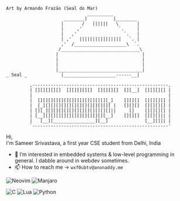```
Art by Armando Frazão (Seal do Mar)
                               __________
                      ________|          |________
                     |       /   ||||||   \       |
                     |     ,'              `.     |
                     |   ,'                  `.   |
                     | ,'   ||||||||||||||||   `. |
                     ,'  /____________________\  `.
                    /______________________________\
                   |                                |
                   |                                |
                   |                                |
                   |________________________________|
_ Seal _             |____________________------__|

         ,----------------------------------------------------,
         | [][][][][]  [][][][][]  [][][][]  [][__]  [][][][] |
         |                                                    |
         |  [][][][][][][][][][][][][][_]    [][][]  [][][][] |
         |  [_][][][][][][][][][][][][][ |   [][][]  [][][][] |
         | [][_][][][][][][][][][][][][]||     []    [][][][] |
         | [__][][][][][][][][][][][][__]    [][][]  [][][]|| |
         |   [__][________________][__]              [__][]|| |
         `----------------------------------------------------'
```
Hi,  
I'm Sameer Srivastava, a first year CSE student from Delhi, India

- 👀 I’m interested in embedded systems & low-level programming in general. I dabble around in webdev sometimes.
- 📫 How to reach me -> `wxf0ubtv@anonaddy.me`
  
![Neovim](https://img.shields.io/badge/NeoVim-%2357A143.svg?&style=for-the-badge&logo=neovim&logoColor=white)
![Manjaro](https://img.shields.io/badge/Manjaro-35BF5C?style=for-the-badge&logo=Manjaro&logoColor=white)  

![C](https://img.shields.io/badge/c-%2300599C.svg?style=for-the-badge&logo=c&logoColor=white)
![Lua](https://img.shields.io/badge/lua-%232C2D72.svg?style=for-the-badge&logo=lua&logoColor=white)
![Python](https://img.shields.io/badge/python-3670A0?style=for-the-badge&logo=python&logoColor=ffdd54)

<!---
s-m33r/s-m33r is a ✨ special ✨ repository because its `README.md` (this file) appears on your GitHub profile.
You can click the Preview link to take a look at your changes.
--->
